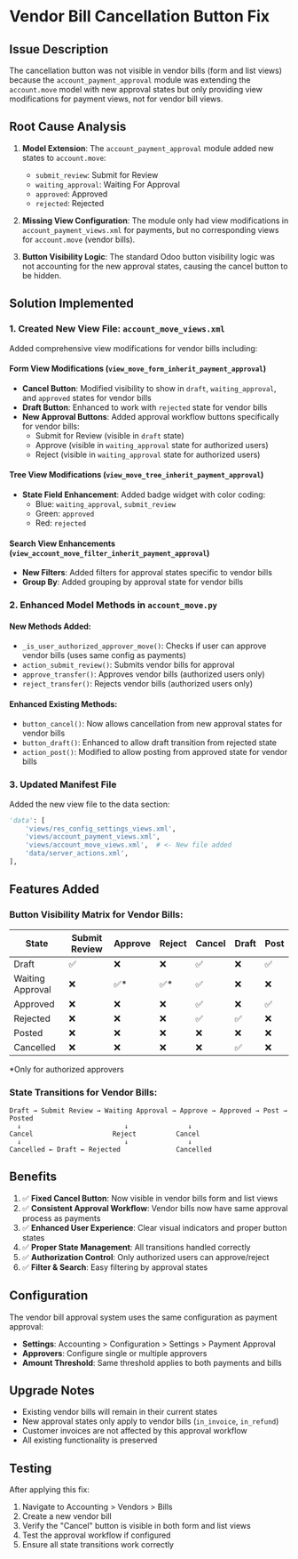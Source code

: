 # Vendor Bill Cancellation Button Fix

## Issue Description
The cancellation button was not visible in vendor bills (form and list views) because the `account_payment_approval` module was extending the `account.move` model with new approval states but only providing view modifications for payment views, not for vendor bill views.

## Root Cause Analysis
1. **Model Extension**: The `account_payment_approval` module added new states to `account.move`:
   - `submit_review`: Submit for Review
   - `waiting_approval`: Waiting For Approval  
   - `approved`: Approved
   - `rejected`: Rejected

2. **Missing View Configuration**: The module only had view modifications in `account_payment_views.xml` for payments, but no corresponding views for `account.move` (vendor bills).

3. **Button Visibility Logic**: The standard Odoo button visibility logic was not accounting for the new approval states, causing the cancel button to be hidden.

## Solution Implemented

### 1. Created New View File: `account_move_views.xml`

Added comprehensive view modifications for vendor bills including:

#### Form View Modifications (`view_move_form_inherit_payment_approval`)
- **Cancel Button**: Modified visibility to show in `draft`, `waiting_approval`, and `approved` states for vendor bills
- **Draft Button**: Enhanced to work with `rejected` state for vendor bills
- **New Approval Buttons**: Added approval workflow buttons specifically for vendor bills:
  - Submit for Review (visible in `draft` state)
  - Approve (visible in `waiting_approval` state for authorized users)
  - Reject (visible in `waiting_approval` state for authorized users)

#### Tree View Modifications (`view_move_tree_inherit_payment_approval`)
- **State Field Enhancement**: Added badge widget with color coding:
  - Blue: `waiting_approval`, `submit_review`
  - Green: `approved`
  - Red: `rejected`

#### Search View Enhancements (`view_account_move_filter_inherit_payment_approval`)
- **New Filters**: Added filters for approval states specific to vendor bills
- **Group By**: Added grouping by approval state for vendor bills

### 2. Enhanced Model Methods in `account_move.py`

#### New Methods Added:
- `_is_user_authorized_approver_move()`: Checks if user can approve vendor bills (uses same config as payments)
- `action_submit_review()`: Submits vendor bills for approval
- `approve_transfer()`: Approves vendor bills (authorized users only)
- `reject_transfer()`: Rejects vendor bills (authorized users only)

#### Enhanced Existing Methods:
- `button_cancel()`: Now allows cancellation from new approval states for vendor bills
- `button_draft()`: Enhanced to allow draft transition from rejected state
- `action_post()`: Modified to allow posting from approved state for vendor bills

### 3. Updated Manifest File
Added the new view file to the data section:
```python
'data': [
    'views/res_config_settings_views.xml',
    'views/account_payment_views.xml',
    'views/account_move_views.xml',  # <- New file added
    'data/server_actions.xml',
],
```

## Features Added

### Button Visibility Matrix for Vendor Bills:
| State | Submit Review | Approve | Reject | Cancel | Draft | Post |
|-------|---------------|---------|--------|--------|-------|------|
| Draft | ✅ | ❌ | ❌ | ✅ | ❌ | ✅ |
| Waiting Approval | ❌ | ✅* | ✅* | ✅ | ❌ | ❌ |
| Approved | ❌ | ❌ | ❌ | ✅ | ❌ | ✅ |
| Rejected | ❌ | ❌ | ❌ | ✅ | ✅ | ❌ |
| Posted | ❌ | ❌ | ❌ | ❌ | ❌ | ❌ |
| Cancelled | ❌ | ❌ | ❌ | ❌ | ✅ | ❌ |

*Only for authorized approvers

### State Transitions for Vendor Bills:
```
Draft → Submit Review → Waiting Approval → Approve → Approved → Post → Posted
  ↓                          ↓               ↓
Cancel                    Reject          Cancel
  ↓                          ↓               ↓
Cancelled ← Draft ← Rejected              Cancelled
```

## Benefits
1. ✅ **Fixed Cancel Button**: Now visible in vendor bills form and list views
2. ✅ **Consistent Approval Workflow**: Vendor bills now have same approval process as payments
3. ✅ **Enhanced User Experience**: Clear visual indicators and proper button states
4. ✅ **Proper State Management**: All transitions handled correctly
5. ✅ **Authorization Control**: Only authorized users can approve/reject
6. ✅ **Filter & Search**: Easy filtering by approval states

## Configuration
The vendor bill approval system uses the same configuration as payment approval:
- **Settings**: Accounting > Configuration > Settings > Payment Approval
- **Approvers**: Configure single or multiple approvers
- **Amount Threshold**: Same threshold applies to both payments and bills

## Upgrade Notes
- Existing vendor bills will remain in their current states
- New approval states only apply to vendor bills (`in_invoice`, `in_refund`)
- Customer invoices are not affected by this approval workflow
- All existing functionality is preserved

## Testing
After applying this fix:
1. Navigate to Accounting > Vendors > Bills
2. Create a new vendor bill
3. Verify the "Cancel" button is visible in both form and list views
4. Test the approval workflow if configured
5. Ensure all state transitions work correctly
